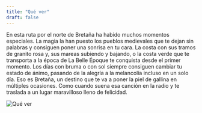 ```yaml
---
title: "Qué ver"
draft: false
---
```


En esta ruta por el norte de Bretaña ha habido muchos momentos especiales. La magia la han puesto los pueblos medievales que te dejan sin palabras y consiguen poner una sonrisa en tu cara. La costa con sus tramos de granito rosa y, sus mareas subiendo y bajando, o la costa verde que te transporta a la época de La Belle Époque te conquista desde el primer momento. Los días con bruma o con sol siempre consiguen cambiar tu estado de ánimo, pasando de la alegría a la melancolía incluso en un solo día. Eso es Bretaña, un destino que te va a poner la piel de gallina en múltiples ocasiones. Como cuando suena esa canción en la radio y te traslada a un lugar maravilloso lleno de felicidad.

![Qué ver](https://elviajedesofi.s3.eu-west-3.amazonaws.com/wp-content/uploads/2016/12/14155627/barcas.jpg)
